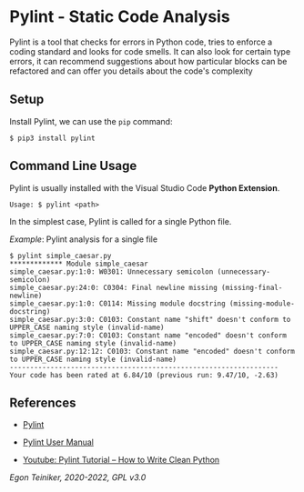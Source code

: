 
# Pylint - Static Code Analysis 

Pylint is a tool that checks for errors in Python code, tries to enforce a coding standard and looks for code smells. 
It can also look for certain type errors, it can recommend suggestions about how particular blocks can be refactored 
and can offer you details about the code's complexity

## Setup
Install Pylint, we can use the `pip` command:
```
$ pip3 install pylint
```

## Command Line Usage 

Pylint is usually installed with the Visual Studio Code **Python Extension**.

```
Usage: $ pylint <path> 
```

In the simplest case, Pylint is called for a single Python file.

_Example_: Pylint analysis for a single file
```
$ pylint simple_caesar.py 
************* Module simple_caesar
simple_caesar.py:1:0: W0301: Unnecessary semicolon (unnecessary-semicolon)
simple_caesar.py:24:0: C0304: Final newline missing (missing-final-newline)
simple_caesar.py:1:0: C0114: Missing module docstring (missing-module-docstring)
simple_caesar.py:3:0: C0103: Constant name "shift" doesn't conform to UPPER_CASE naming style (invalid-name)
simple_caesar.py:7:0: C0103: Constant name "encoded" doesn't conform to UPPER_CASE naming style (invalid-name)
simple_caesar.py:12:12: C0103: Constant name "encoded" doesn't conform to UPPER_CASE naming style (invalid-name)
------------------------------------------------------------------
Your code has been rated at 6.84/10 (previous run: 9.47/10, -2.63)
```


## References 
* [Pylint](https://pypi.org/project/pylint/)

* [Pylint User Manual](http://pylint.pycqa.org/en/latest/)

* [Youtube: Pylint Tutorial – How to Write Clean Python](https://youtu.be/fFY5103p5-c)


*Egon Teiniker, 2020-2022, GPL v3.0*